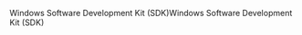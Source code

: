 <span data-ttu-id="f4bca-101">Windows Software Development Kit (SDK)</span><span class="sxs-lookup"><span data-stu-id="f4bca-101">Windows Software Development Kit (SDK)</span></span>